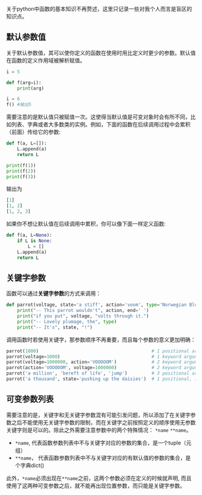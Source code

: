 关于python中函数的基本知识不再赘述，这里只记录一些对我个人而言是盲区的知识点。

## 默认参数值
关于默认参数值，其可以使你定义的函数在使用时用比定义时更少的参数。默认值在函数的定义作用域被解析赋值。
```python
i = 5

def f(arg=i):
    print(arg)

i = 6
f() #输出5
```
需要注意的是默认值只被赋值一次。这使得当默认值是可变对象时会有所不同，比如列表、字典或者大多数类的实例。例如，下面的函数在后续调用过程中会累积（前面）传给它的参数:
```python
def f(a, L=[]):
    L.append(a)
    return L

print(f(1))
print(f(2))
print(f(3))
```
输出为
```python
[1]
[1, 2]
[1, 2, 3]
```
如果你不想让默认值在后续调用中累积，你可以像下面一样定义函数:
```python
def f(a, L=None):
    if L is None:
        L = []
    L.append(a)
    return L
```

## 关键字参数
函数可以通过**关键字参数**的方式来调用：
```python
def parrot(voltage, state='a stiff', action='voom', type='Norwegian Blue'):
    print("-- This parrot wouldn't", action, end=' ')
    print("if you put", voltage, "volts through it.")
    print("-- Lovely plumage, the", type)
    print("-- It's", state, "!")
```
调用函数时若使用关键字，那参数顺序不再重要，而且每个参数的意义更加明确：
```python
parrot(1000)                                          # 1 positional argument
parrot(voltage=1000)                                  # 1 keyword argument
parrot(voltage=1000000, action='VOOOOOM')             # 2 keyword arguments
parrot(action='VOOOOOM', voltage=1000000)             # 2 keyword arguments
parrot('a million', 'bereft of life', 'jump')         # 3 positional arguments
parrot('a thousand', state='pushing up the daisies')  # 1 positional, 1 keyword
```

## 可变参数列表
需要注意的是，关键字和无关键字参数混有可能引发问题，所以添加了在关键字参数之后不能使用无关键字参数的限制，而在关键字之前按照定义的顺序使用无参数关键字则是可以的。除此之外需要注意参数中的两个特殊情况： `*name` `**name`。
* `*name`, 代表函数参数列表中不与关键字对应的参数的集合，是一个tuple（元组）
* `**name`， 代表函数参数列表中不与关键字对应的有默认值的参数的集合，是个字典dict()

此外，`*name`必须出现在`**name`之前，这两个参数必须在定义的时候就声明, 而且使用了这两种可变参数之后，就不能再出现位置参数，而只能是关键字参数。

    
